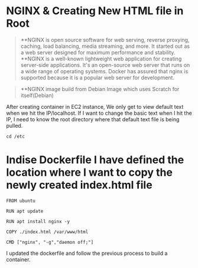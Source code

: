 # NGINX & Creating New HTML file in Root
>**NGINX is open source software for web serving, reverse proxying, caching, load balancing, media streaming, and more. It started out as a web server designed for maximum performance and stability.
>**NGINX is a well-known lightweight web application for creating server-side applications. It's an open-source web server that runs on a wide range of operating systems. Docker has assured that nginx is supported because it is a popular web server for development.

>**NGINX image build from Debian Image which uses Scratch for itself(Debian)

After creating container in EC2 instance, We only  get to view default text when we hit the IP/localhost. If I want to change the basic text when I hit the IP, I need to know the root directory where that default text file is being pulled. 

`cd /etc`


# Indise Dockerfile I have defined the location  where I want to copy the newly created index.html file 

`FROM ubuntu`

`RUN apt update`

`RUN apt install nginx -y`

`COPY ./index.html /var/www/html`

`CMD ["nginx", "-g","daemon off;"]`

I updated the dockerfile and follow the previous process to build a container. 


